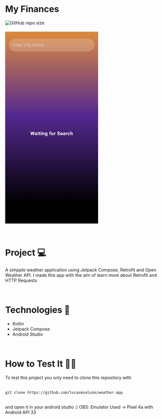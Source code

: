 
  <h1>My Finances</h1>



  
![GitHub repo size](https://img.shields.io/github/repo-size/lucasmsaluno/weather-app?style=for-the-badge)
 

  <h4>
    <img src="assets/weatherappgif.gif" width="300px" align="center"/>
  </h4>


</div>
<br/>

<h1>
  Project 💻
</h1>
<p>
 
A simpple weather application using Jetpack Compose, Retrofit and Open Weather API. I made this app with the aim of learn more about Retrofit and HTTP Requests
</p>

<br/>

<div>
<h1>
  Technologies 🚀 
</h1>
  
- Kotlin
- Jetpack Compose
- Android Studio

</div>

<br/>

<h1>
  How to Test It 🤳🏽
</h1>
To test this project you only need to clone this repository with 
<br/>
<br/>

```
git clone https://github.com/lucasmsaluno/weather-app
```

<br/>
and open it in your android studio :)
OBS: Emulator Used -> Pixel 4a with Android API 33
